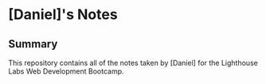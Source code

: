 # [Daniel]'s Notes
## Summary 

This repository contains all of the notes taken by [Daniel] for the Lighthouse Labs Web Development Bootcamp.